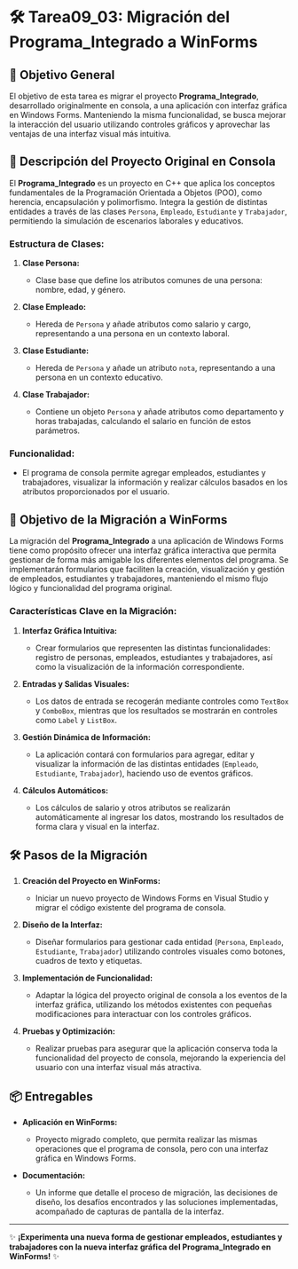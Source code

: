 # 🛠️ Tarea09_03: Migración del Programa_Integrado a WinForms

## 🎯 Objetivo General
El objetivo de esta tarea es migrar el proyecto **Programa_Integrado**, desarrollado originalmente en consola, a una aplicación con interfaz gráfica en Windows Forms. Manteniendo la misma funcionalidad, se busca mejorar la interacción del usuario utilizando controles gráficos y aprovechar las ventajas de una interfaz visual más intuitiva.

## 📜 Descripción del Proyecto Original en Consola
El **Programa_Integrado** es un proyecto en C++ que aplica los conceptos fundamentales de la Programación Orientada a Objetos (POO), como herencia, encapsulación y polimorfismo. Integra la gestión de distintas entidades a través de las clases `Persona`, `Empleado`, `Estudiante` y `Trabajador`, permitiendo la simulación de escenarios laborales y educativos.

### Estructura de Clases:
1. **Clase Persona:**
   - Clase base que define los atributos comunes de una persona: nombre, edad, y género.
   
2. **Clase Empleado:**
   - Hereda de `Persona` y añade atributos como salario y cargo, representando a una persona en un contexto laboral.
   
3. **Clase Estudiante:**
   - Hereda de `Persona` y añade un atributo `nota`, representando a una persona en un contexto educativo.

4. **Clase Trabajador:**
   - Contiene un objeto `Persona` y añade atributos como departamento y horas trabajadas, calculando el salario en función de estos parámetros.

### Funcionalidad:
- El programa de consola permite agregar empleados, estudiantes y trabajadores, visualizar la información y realizar cálculos basados en los atributos proporcionados por el usuario.

## 🚀 Objetivo de la Migración a WinForms
La migración del **Programa_Integrado** a una aplicación de Windows Forms tiene como propósito ofrecer una interfaz gráfica interactiva que permita gestionar de forma más amigable los diferentes elementos del programa. Se implementarán formularios que faciliten la creación, visualización y gestión de empleados, estudiantes y trabajadores, manteniendo el mismo flujo lógico y funcionalidad del programa original.

### Características Clave en la Migración:
1. **Interfaz Gráfica Intuitiva:**
   - Crear formularios que representen las distintas funcionalidades: registro de personas, empleados, estudiantes y trabajadores, así como la visualización de la información correspondiente.
   
2. **Entradas y Salidas Visuales:**
   - Los datos de entrada se recogerán mediante controles como `TextBox` y `ComboBox`, mientras que los resultados se mostrarán en controles como `Label` y `ListBox`.

3. **Gestión Dinámica de Información:**
   - La aplicación contará con formularios para agregar, editar y visualizar la información de las distintas entidades (`Empleado`, `Estudiante`, `Trabajador`), haciendo uso de eventos gráficos.

4. **Cálculos Automáticos:**
   - Los cálculos de salario y otros atributos se realizarán automáticamente al ingresar los datos, mostrando los resultados de forma clara y visual en la interfaz.

## 🛠️ Pasos de la Migración
1. **Creación del Proyecto en WinForms:**
   - Iniciar un nuevo proyecto de Windows Forms en Visual Studio y migrar el código existente del programa de consola.

2. **Diseño de la Interfaz:**
   - Diseñar formularios para gestionar cada entidad (`Persona`, `Empleado`, `Estudiante`, `Trabajador`) utilizando controles visuales como botones, cuadros de texto y etiquetas.

3. **Implementación de Funcionalidad:**
   - Adaptar la lógica del proyecto original de consola a los eventos de la interfaz gráfica, utilizando los métodos existentes con pequeñas modificaciones para interactuar con los controles gráficos.

4. **Pruebas y Optimización:**
   - Realizar pruebas para asegurar que la aplicación conserva toda la funcionalidad del proyecto de consola, mejorando la experiencia del usuario con una interfaz visual más atractiva.

## 📦 Entregables
- **Aplicación en WinForms:**
  - Proyecto migrado completo, que permita realizar las mismas operaciones que el programa de consola, pero con una interfaz gráfica en Windows Forms.

- **Documentación:**
  - Un informe que detalle el proceso de migración, las decisiones de diseño, los desafíos encontrados y las soluciones implementadas, acompañado de capturas de pantalla de la interfaz.

---

✨ **¡Experimenta una nueva forma de gestionar empleados, estudiantes y trabajadores con la nueva interfaz gráfica del Programa_Integrado en WinForms!** ✨